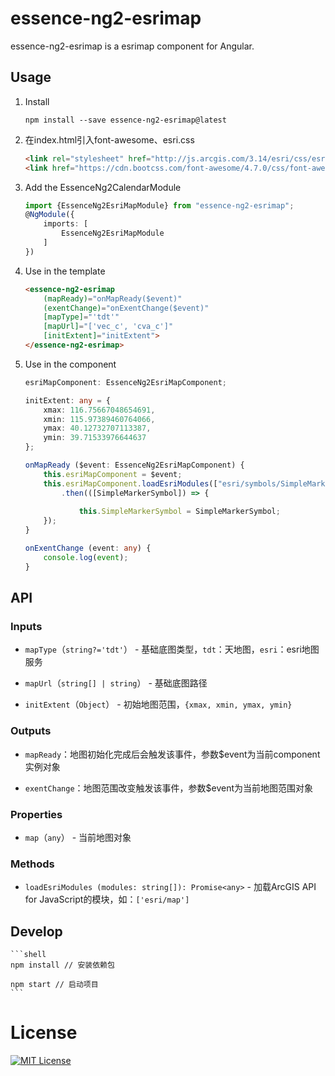 # essence-ng2-esrimap

essence-ng2-esrimap is a esrimap component for Angular.

## Usage

1. Install

	```shell
	npm install --save essence-ng2-esrimap@latest
	```
	
2. 在index.html引入font-awesome、esri.css

	```html
	<link rel="stylesheet" href="http://js.arcgis.com/3.14/esri/css/esri.css">
	<link href="https://cdn.bootcss.com/font-awesome/4.7.0/css/font-awesome.min.css" rel="stylesheet">
	```

3. Add the EssenceNg2CalendarModule

	```typescript
	import {EssenceNg2EsriMapModule} from "essence-ng2-esrimap";
	@NgModule({
	    imports: [
	        EssenceNg2EsriMapModule
	    ]
	})
	```

4. Use in the template

	```html
	<essence-ng2-esrimap
		(mapReady)="onMapReady($event)"
		(exentChange)="onExentChange($event)"
		[mapType]="'tdt'"
		[mapUrl]="['vec_c', 'cva_c']"
		[initExtent]="initExtent">
	</essence-ng2-esrimap>
	```

5. Use in the component

	```typescript
	esriMapComponent: EssenceNg2EsriMapComponent;

    initExtent: any = {
        xmax: 116.75667048654691,
        xmin: 115.97389460764066,
        ymax: 40.12732707113387,
        ymin: 39.71533976644637
    };

    onMapReady ($event: EssenceNg2EsriMapComponent) {
        this.esriMapComponent = $event;
        this.esriMapComponent.loadEsriModules(["esri/symbols/SimpleMarkerSymbol"])
            .then(([SimpleMarkerSymbol]) => {
            
                this.SimpleMarkerSymbol = SimpleMarkerSymbol;
        });
    }
    
    onExentChange (event: any) {
        console.log(event);
    }
	```

## API

### Inputs

- `mapType`（`string?='tdt'`） - 基础底图类型，`tdt`：天地图，`esri`：esri地图服务

- `mapUrl`（`string[] | string`） - 基础底图路径

- `initExtent`（`Object`） - 初始地图范围，`{xmax, xmin, ymax, ymin}`

### Outputs

- `mapReady`：地图初始化完成后会触发该事件，参数$event为当前component实例对象

- `exentChange`：地图范围改变触发该事件，参数$event为当前地图范围对象

### Properties

- `map`（`any`） - 当前地图对象

### Methods

- `loadEsriModules (modules: string[]): Promise<any>` - 加载ArcGIS API for JavaScript的模块，如：`['esri/map']`

## Develop

	```shell
	npm install // 安装依赖包
	
	npm start // 启动项目
	```

# License

[![MIT License](https://img.shields.io/badge/license-MIT-blue.svg?style=flat)](/LICENSE)
